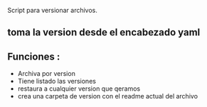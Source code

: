 Script para versionar archivos.

## toma la version desde el encabezado yaml

## Funciones : 

 - Archiva por version
 - Tiene listado las versiones
 - restaura a cualquier version que qeramos 
 - crea una carpeta de version con el readme actual del archivo